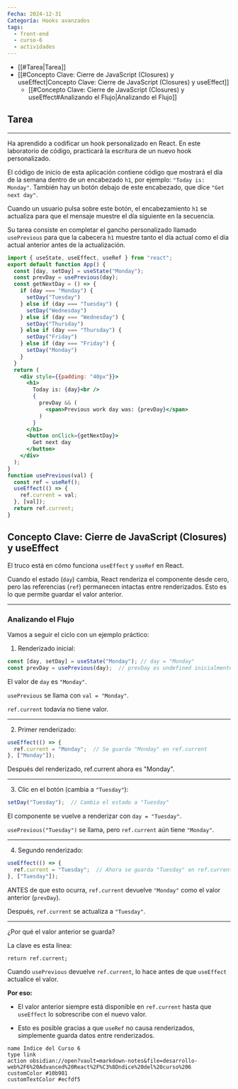 ```yaml
---
Fecha: 2024-12-31
Categoría: Hooks avanzados
tags:
  - front-end
  - curso-6
  - actividades
---
```

- [[#Tarea|Tarea]]
- [[#Concepto Clave: Cierre de JavaScript (Closures) y useEffect|Concepto Clave: Cierre de JavaScript (Closures) y useEffect]]
	- [[#Concepto Clave: Cierre de JavaScript (Closures) y useEffect#Analizando el Flujo|Analizando el Flujo]]

## Tarea
---
Ha aprendido a codificar un hook personalizado en React. En este laboratorio de código, practicará la escritura de un nuevo hook personalizado.

El código de inicio de esta aplicación contiene código que mostrará el día de la semana dentro de un encabezado `h1`, por ejemplo: `"Today is: Monday"`. También hay un botón debajo de este encabezado, que dice `"Get next day"`.

Cuando un usuario pulsa sobre este botón, el encabezamiento `h1` se actualiza para que el mensaje muestre el día siguiente en la secuencia.

Su tarea consiste en completar el gancho personalizado llamado `usePrevious` para que la cabecera `h1` muestre tanto el día actual como el día actual anterior antes de la actualización.

```jsx
import { useState, useEffect, useRef } from "react";
export default function App() {
  const [day, setDay] = useState("Monday");
  const prevDay = usePrevious(day);
  const getNextDay = () => {
    if (day === "Monday") {
      setDay("Tuesday")
    } else if (day === "Tuesday") {
      setDay("Wednesday")
    } else if (day === "Wednesday") {
      setDay("Thursday")
    } else if (day === "Thursday") {
      setDay("Friday")
    } else if (day === "Friday") {
      setDay("Monday")
    }
  }
  return (
    <div style={{padding: "40px"}}>
      <h1>
        Today is: {day}<br />
        {
          prevDay && (
            <span>Previous work day was: {prevDay}</span>
          )
        }
      </h1>
      <button onClick={getNextDay}>
        Get next day
      </button>
    </div>
  );
}
function usePrevious(val) {
  const ref = useRef();
  useEffect(() => {
    ref.current = val;
  }, [val]);
  return ref.current;
}
```

## Concepto Clave: Cierre de JavaScript (Closures) y useEffect

El truco está en cómo funciona `useEffect` y `useRef` en React.

Cuando el estado (`day`) cambia, React renderiza el componente desde cero, pero las referencias (`ref`) permanecen intactas entre renderizados. Esto es lo que permite guardar el valor anterior.

---

### Analizando el Flujo

Vamos a seguir el ciclo con un ejemplo práctico:

1. Renderizado inicial:

```jsx
const [day, setDay] = useState("Monday"); // day = "Monday"
const prevDay = usePrevious(day);  // prevDay es undefined inicialmente
```

El valor de `day` es `"Monday"`.

`usePrevious` se llama con `val = "Monday"`.

`ref.current` todavía no tiene valor.



---

2. Primer renderizado:

```jsx
useEffect(() => {
  ref.current = "Monday";  // Se guarda "Monday" en ref.current
}, ["Monday"]);
```

Después del renderizado, ref.current ahora es "Monday".

---

3. Clic en el botón (cambia a `"Tuesday"`):

```jsx
setDay("Tuesday");  // Cambia el estado a "Tuesday"
```

El componente se vuelve a renderizar con `day = "Tuesday"`.

`usePrevious("Tuesday")` se llama, pero `ref.current` aún tiene `"Monday"`.

---

4. Segundo renderizado:

```jsx
useEffect(() => {
  ref.current = "Tuesday";  // Ahora se guarda "Tuesday" en ref.current
}, ["Tuesday"]);
```

ANTES de que esto ocurra, `ref.current` devuelve `"Monday"` como el valor anterior (`prevDay`).

Después, `ref.current` se actualiza a `"Tuesday"`.

---

¿Por qué el valor anterior se guarda?

La clave es esta línea:

`return ref.current;`

Cuando `usePrevious` devuelve `ref.current`, lo hace antes de que `useEffect` actualice el valor.

**Por eso:**

- El valor anterior siempre está disponible en `ref.current` hasta que `useEffect` lo sobrescribe con el nuevo valor.

- Esto es posible gracias a que `useRef` no causa renderizados, simplemente guarda datos entre renderizados.

```button
name Índice del Curso 6
type link
action obsidian://open?vault=markdown-notes&file=desarrollo-web%2F6%20Advanced%20React%2F%C3%8Dndice%20del%20curso%206
customColor #10b981
customTextColor #ecfdf5
```